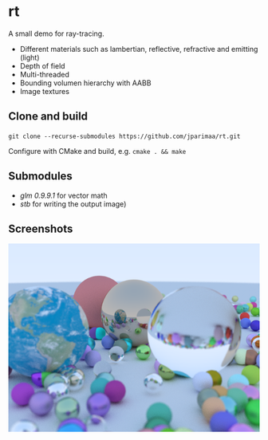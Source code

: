 # rt

A small demo for ray-tracing.

- Different materials such as lambertian, reflective, refractive and emitting (light)
- Depth of field
- Multi-threaded
- Bounding volumen hierarchy with AABB
- Image textures

## Clone and build

`git clone --recurse-submodules https://github.com/jparimaa/rt.git`

Configure with CMake and build, e.g. `cmake . && make`

## Submodules

- _glm 0.9.9.1_ for vector math
- _stb_ for writing the output image)

## Screenshots

![output](output/output.png?raw=true "output")
